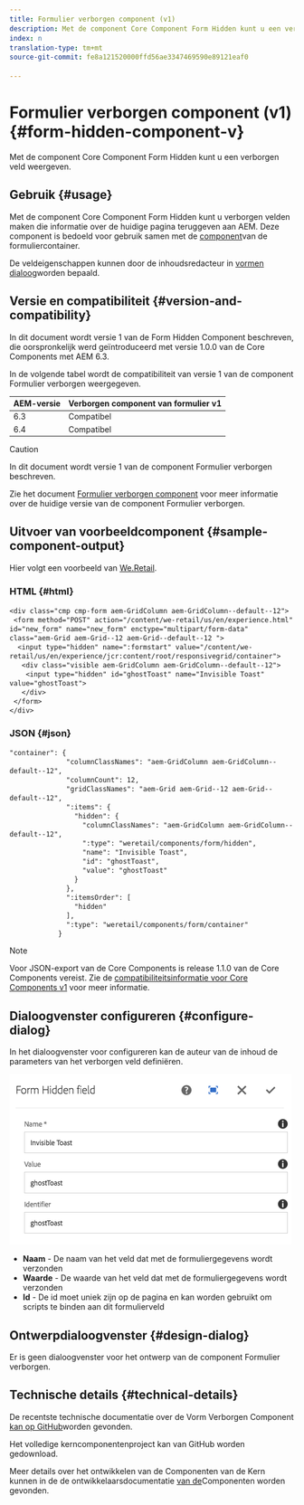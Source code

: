 ```yaml
---
title: Formulier verborgen component (v1)
description: Met de component Core Component Form Hidden kunt u een verborgen veld weergeven.
index: n
translation-type: tm+mt
source-git-commit: fe8a121520000ffd56ae3347469590e89121eaf0

---
```



# Formulier verborgen component (v1) {#form-hidden-component-v}

Met de component Core Component Form Hidden kunt u een verborgen veld weergeven.

## Gebruik {#usage}

Met de component Core Component Form Hidden kunt u verborgen velden maken die informatie over de huidige pagina teruggeven aan AEM. Deze component is bedoeld voor gebruik samen met de [component](form-container-v1.md)van de formuliercontainer.

De veldeigenschappen kunnen door de inhoudsredacteur in [vormen dialoog](#configure-dialog)worden bepaald.

## Versie en compatibiliteit {#version-and-compatibility}

In dit document wordt versie 1 van de Form Hidden Component beschreven, die oorspronkelijk werd geïntroduceerd met versie 1.0.0 van de Core Components met AEM 6.3.

In de volgende tabel wordt de compatibiliteit van versie 1 van de component Formulier verborgen weergegeven.

| AEM-versie | Verborgen component van formulier v1 |
|--- |--- |
| 6.3 | Compatibel |
| 6.4 | Compatibel |

>[!CAUTION]
>
>In dit document wordt versie 1 van de component Formulier verborgen beschreven.
>
>Zie het document [Formulier verborgen component](/help/components/forms/form-hidden.md) voor meer informatie over de huidige versie van de component Formulier verborgen.

## Uitvoer van voorbeeldcomponent {#sample-component-output}

Hier volgt een voorbeeld van [We.Retail](https://helpx.adobe.com/experience-manager/6-4/sites/developing/using/we-retail.html).

### HTML {#html}

```
<div class="cmp cmp-form aem-GridColumn aem-GridColumn--default--12">
 <form method="POST" action="/content/we-retail/us/en/experience.html" id="new_form" name="new_form" enctype="multipart/form-data" class="aem-Grid aem-Grid--12 aem-Grid--default--12 ">
  <input type="hidden" name=":formstart" value="/content/we-retail/us/en/experience/jcr:content/root/responsivegrid/container">
   <div class="visible aem-GridColumn aem-GridColumn--default--12">
    <input type="hidden" id="ghostToast" name="Invisible Toast" value="ghostToast">
   </div>
 </form>
</div>
```

### JSON {#json}

```
"container": {
              "columnClassNames": "aem-GridColumn aem-GridColumn--default--12",
              "columnCount": 12,
              "gridClassNames": "aem-Grid aem-Grid--12 aem-Grid--default--12",
              ":items": {
                "hidden": {
                  "columnClassNames": "aem-GridColumn aem-GridColumn--default--12",
                  ":type": "weretail/components/form/hidden",
                  "name": "Invisible Toast",
                  "id": "ghostToast",
                  "value": "ghostToast"
                }
              },
              ":itemsOrder": [
                "hidden"
              ],
              ":type": "weretail/components/form/container"
            }
```

>[!NOTE]
>
>Voor JSON-export van de Core Components is release 1.1.0 van de Core Components vereist. Zie de [compatibiliteitsinformatie voor Core Components v1](/help/versions.md#release-history-and-compatibility) voor meer informatie.

## Dialoogvenster configureren {#configure-dialog}

In het dialoogvenster voor configureren kan de auteur van de inhoud de parameters van het verborgen veld definiëren.

![](/help/assets/chlimage_1-26.png)

* **Naam** - De naam van het veld dat met de formuliergegevens wordt verzonden
* **Waarde** - De waarde van het veld dat met de formuliergegevens wordt verzonden
* **Id** - De id moet uniek zijn op de pagina en kan worden gebruikt om scripts te binden aan dit formulierveld

## Ontwerpdialoogvenster {#design-dialog}

Er is geen dialoogvenster voor het ontwerp van de component Formulier verborgen.

## Technische details {#technical-details}

De recentste technische documentatie over de Vorm Verborgen Component [kan op GitHub](https://github.com/adobe/aem-core-wcm-components/tree/master/content/src/content/jcr_root/apps/core/wcm/components/form/hidden/v1/hidden)worden gevonden.

Het volledige kerncomponentenproject kan van GitHub worden gedownload.

Meer details over het ontwikkelen van de Componenten van de Kern kunnen in de de ontwikkelaarsdocumentatie [van de](/help/developing/overview.md)Componenten worden gevonden.
